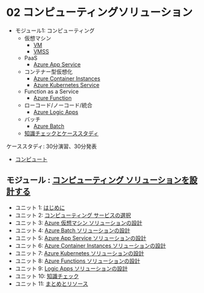 # 02 コンピューティングソリューション


  - モジュール1: コンピューティング
    - 仮想マシン
      - [VM](../AZ-303/mod04-01-vm.md)
      - [VMSS](../AZ-303/mod04-03-vmss.md)
    - PaaS
      - [Azure App Service](app-service.md)
    - コンテナー型仮想化
      - [Azure Container Instances](../AZ-303/mod13-01-aci.md)
      - [Azure Kubernetes Service](../AZ-400/mod16.md)
    - Function as a Service
      - [Azure Function](../AZ-303/mod14-02-functions.md)
    - ローコード/ノーコード/統合
      - [Azure Logic Apps](../AZ-204/mod99-01-logicapp.md)
    - バッチ
      - [Azure Batch](azure-batch.md)
    - [知識チェックとケーススタディ](day3-lp4-m1-check.md)

ケーススタディ: 30分演習、30分発表

- [コンピュート](casestudy2.md)

## モジュール : [コンピューティング ソリューションを設計する](https://docs.microsoft.com/ja-jp/learn/modules/design-compute-solution/)
- ユニット 1: [はじめに](https://docs.microsoft.com/ja-jp/learn/modules/design-compute-solution/1-introduction)
- ユニット 2: [コンピューティング サービスの選択](https://docs.microsoft.com/ja-jp/learn/modules/design-compute-solution/2-choose-compute-service)
- ユニット 3: [Azure 仮想マシン ソリューションの設計](https://docs.microsoft.com/ja-jp/learn/modules/design-compute-solution/3-design-for-azure-virtual-machine-solutions)
- ユニット 4: [Azure Batch ソリューションの設計](https://docs.microsoft.com/ja-jp/learn/modules/design-compute-solution/4-design-for-azure-batch-solutions)
- ユニット 5: [Azure App Service ソリューションの設計](https://docs.microsoft.com/ja-jp/learn/modules/design-compute-solution/5-design-for-azure-app-services-solutions)
- ユニット 6: [Azure Container Instances ソリューションの設計](https://docs.microsoft.com/ja-jp/learn/modules/design-compute-solution/6-design-for-azure-container-instances-solutions)
- ユニット 7: [Azure Kubernetes ソリューションの設計](https://docs.microsoft.com/ja-jp/learn/modules/design-compute-solution/7-design-for-azure-kubernetes-solutions)
- ユニット 8: [Azure Functions ソリューションの設計](https://docs.microsoft.com/ja-jp/learn/modules/design-compute-solution/8-design-for-azure-functions-solutions)
- ユニット 9: [Logic Apps ソリューションの設計](https://docs.microsoft.com/ja-jp/learn/modules/design-compute-solution/9-design-for-logic-app-solutions)
- ユニット 10: [知識チェック](https://docs.microsoft.com/ja-jp/learn/modules/design-compute-solution/10-knowledge-check)
- ユニット 11: [まとめとリソース](https://docs.microsoft.com/ja-jp/learn/modules/design-compute-solution/11-summary-resources)
